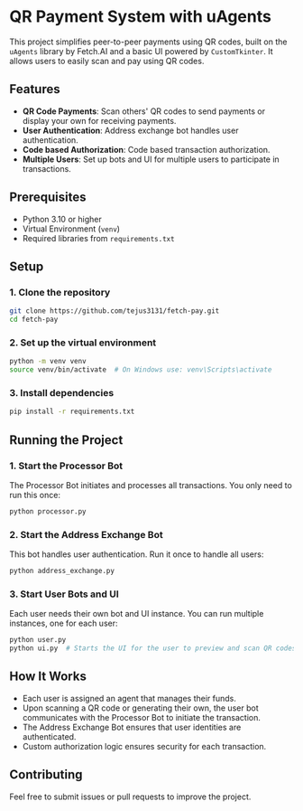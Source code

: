 # QR Payment System with uAgents

This project simplifies peer-to-peer payments using QR codes, built on the `uAgents` library by Fetch.AI and a basic UI powered by `CustomTkinter`. It allows users to easily scan and pay using QR codes.

## Features

- **QR Code Payments**: Scan others' QR codes to send payments or display your own for receiving payments.
- **User Authentication**: Address exchange bot handles user authentication.
- **Code based Authorization**: Code based transaction authorization.
- **Multiple Users**: Set up bots and UI for multiple users to participate in transactions.
  
## Prerequisites

- Python 3.10 or higher
- Virtual Environment (`venv`)
- Required libraries from `requirements.txt`

## Setup

### 1. Clone the repository

```bash
git clone https://github.com/tejus3131/fetch-pay.git
cd fetch-pay
```

### 2. Set up the virtual environment

```bash
python -m venv venv
source venv/bin/activate  # On Windows use: venv\Scripts\activate
```

### 3. Install dependencies

```bash
pip install -r requirements.txt
```

## Running the Project

### 1. Start the Processor Bot

The Processor Bot initiates and processes all transactions. You only need to run this once:

```bash
python processor.py
```

### 2. Start the Address Exchange Bot

This bot handles user authentication. Run it once to handle all users:

```bash
python address_exchange.py
```

### 3. Start User Bots and UI

Each user needs their own bot and UI instance. You can run multiple instances, one for each user:

```bash
python user.py
python ui.py  # Starts the UI for the user to preview and scan QR codes
```

## How It Works

- Each user is assigned an agent that manages their funds.
- Upon scanning a QR code or generating their own, the user bot communicates with the Processor Bot to initiate the transaction.
- The Address Exchange Bot ensures that user identities are authenticated.
- Custom authorization logic ensures security for each transaction.

## Contributing

Feel free to submit issues or pull requests to improve the project.
